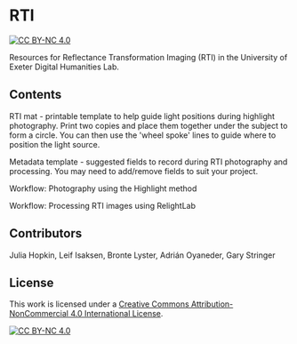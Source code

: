 # RTI

[![CC BY-NC 4.0][cc-by-nc-shield]][cc-by-nc]

Resources for Reflectance Transformation Imaging (RTI) in the University of Exeter Digital Humanities Lab.

## Contents

RTI mat - printable template to help guide light positions during highlight photography. Print two copies and place them together under the subject to form a circle. You can then use the 'wheel spoke' lines to guide where to position the light source.

Metadata template - suggested fields to record during RTI photography and processing. You may need to add/remove fields to suit your project.

Workflow: Photography using the Highlight method

Workflow: Processing RTI images using RelightLab 

## Contributors

Julia Hopkin, Leif Isaksen, Bronte Lyster, Adrián Oyaneder, Gary Stringer

## License

This work is licensed under a
[Creative Commons Attribution-NonCommercial 4.0 International License][cc-by-nc].

[![CC BY-NC 4.0][cc-by-nc-image]][cc-by-nc]

[cc-by-nc]: https://creativecommons.org/licenses/by-nc/4.0/
[cc-by-nc-image]: https://licensebuttons.net/l/by-nc/4.0/88x31.png
[cc-by-nc-shield]: https://img.shields.io/badge/License-CC%20BY--NC%204.0-lightgrey.svg